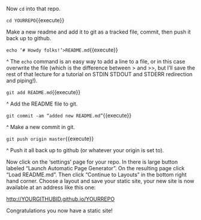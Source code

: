 Now `cd` into that repo.

`cd YOURREPO`{{execute}}

Make a new readme and add it to git as a tracked file, commit, then push it back up to github.

`echo ‘# Howdy folks!’>README.md`{{execute}}

^ The `echo` command is an easy way to add a line to a file, or in this case overwrite the file (which is the difference between > and >>, but I’ll save the rest of that lecture for a tutorial on STDIN STDOUT and STDERR redirection and piping!).

`git add README.md`{{execute}}

^ Add the README file to git.

`git commit -am “added new README.md”`{{execute}}

^ Make a new commit in git.

`git push origin master`{{execute}}

^ Push it all back up to github (or whatever your origin is set to).

Now click on the ‘settings’ page for your repo.
In there is large button labeled “Launch Automatic Page Generator”.
On the resulting page click “Load README.md”.
Then click “Continue to Layouts” in the bottom right hand corner.
Choose a layout and save your static site, your new site is now available at an address like this one:

http://YOURGITHUBID.github.io/YOURREPO

Congratulations you now have a static site!
